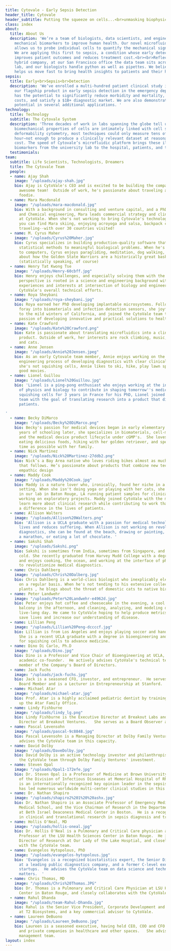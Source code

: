 ```yaml
---
title: Cytovale - Early Sepsis Detection
header_title: Cytovale
header_subtitle: Putting the squeeze on cells...<br>unmasking biophysical markers
class: index
about:
  title: About Us
  description: 'We’re a team of biologists, data scientists, and engineers developing
    mechanical biomarkers to improve human health. Our novel microfluidic platform
    allows us to probe individual cells to quantify the mechanical signatures of disease.
    We are applying this first to sepsis, a condition whose early detection dramatically
    improves patient outcomes and reduces treatment cost.<br><br>Reflecting our technology/biology
    hybrid company, at our San Francisco office the data team sits across from a wet
    lab, and our biologists handle python as well as pipettes. We believe close collaboration
    helps us move fast to bring health insights to patients and their healthcare providers. '
sepsis:
  title: Early<br>Sepsis<br>Detection
  description: 'We’ve enrolled a multi-hundred patient clinical study in support of
    our flagship product in early sepsis detection in the emergency department, which
    has the potential to significantly reduce morbidity and mortality, decrease healthcare
    costs, and satisfy a $1B+ diagnostic market. We are also demonstrating our platform’s
    potential in several additional applications. '
technology:
  title: Technology
  subtitle: The Cytovale System
  description: 'Three decades of work in labs spanning the globe tell us that the
    biomechanical properties of cells are intimately linked with cell state. Until
    deformability cytometry, most techniques could only measure tens of cells per
    hour—not enough to produce a clinically relevant dataset at reasonable time and
    cost. The speed of Cytovale’s microfluidic platform brings these illuminating
    biomarkers from the university lab to the hospital, patients, and their caregivers. '
  testimonials: 
team:
  subtitle: Life Scientists, Technologists, Dreamers
  title: The Cytovale Team
  people:
  - name: Ajay Shah
    image: "/uploads/ajay-shah.jpg"
    bio: Ajay is CytoVale's CEO and is excited to be building the company with this
      awesome team!  Outside of work, he's passionate about traveling and is a self-confessed
      foodie.
  - name: Mara Macdonald
    image: "/uploads/mara-macdonald.jpg"
    bio: With a background in consulting and venture capital, and a PhD in Medical
      and Chemical engineering, Mara leads commercial strategy and clinical operations
      at CytoVale. When she's not working to bring Cytovale's technology to patients,
      you can find Mara skiing, enjoying acroyoga and salsa, backpack camping, or
      traveling--with over 30 countries visited!
  - name: M. Cyrus Maher
    image: "/uploads/Cyrus%20Maher.jpg"
    bio: Cyrus specializes in building production-quality software that applies novel
      statistical methods to meaningful biological problems. When he's not talking
      to computers, Cyrus enjoys paragliding, meditation, dog walking, and cooing
      about how the Golden State Warriors are a historically great basketball team
      (statistically speaking, of course)
  - name: Henry Tat Kwong Tse
    image: "/uploads/Henry-60cbff.jpg"
    bio: Henry enjoys challenges, and especially solving them with the CytoVale team. Henry's
      perspective is rooted in a science and engineering background with specific
      experiences and interests at intersection of biology and engineering. He leads
      CytoVale's overall technical efforts.
  - name: Roya Sheybani
    image: "/uploads/roya-sheybani.jpg"
    bio: Roya earned her PhD developing implantable microsystems. Following a brief
      foray into biomaterials and infection detection sensors, she joyfully returned
      to the mild winters of California, and joined the CytoVale team to pursue her
      passion of developing innovative and practical solutions to healthcare needs.
  - name: Kate Crawford
    image: "/uploads/Kate%20Crawford.png"
    bio: Kate is passionate about translating microfluidics into a clinically useful
      product. Outside of work, her interests are rock climbing, music, vegetables,
      and cats.
  - name: Anne Jensen
    image: "/uploads/Annie%20Jensen.jpeg"
    bio: As an early Cytovale team member, Annie enjoys working on the interdisciplinary
      engineering process of developing diagnostics with clear clinical utility. When
      she's not squishing cells, Annie likes to ski, hike, play lawn sports and watch
      good movies. 
  - name: Lionel Guillou
    image: "/uploads/Lionel%20Guillou.jpg"
    bio: 'Lionel is a ping-pong enthusiast who enjoys working at the intersection
      of physics and biology to contribute in shaping tomorrow''s medicine. After
      squishing cells for 3 years in France for his PhD, Lionel joined the CytoVale
      team with the goal of translating research into a product that directly helps
      patients.

'
  - name: Becky DiMarco
    image: "/uploads/Becky%20DiMarco.png"
    bio: Becky's passion for medical devices began in early elementary school; 22
      years of schooling later, she specializes in biomaterials, cell-matrix interactions,
      and the medical device product lifecycle under cGMP's.  She loves traveling,
      eating delicious foods, hiking with her golden retriever, and spending as much
      time as possible with her family.
  - name: Nick Martinez
    image: "/uploads/Nick%20Martinez-27ddb2.png"
    bio: Nick’s a Bay Area native who loves riding bikes almost as much as the meal
      that follows. He’s passionate about products that combine new technology and
      empathic design
  - name: Maddy Cook
    image: "/uploads/Maddy%20Cook.jpg"
    bio: Maddy is a nature lover who, ironically, found her niche in a laboratory
      setting. When she isn't doing yoga or playing with her cats, she is working
      in our lab in Baton Rouge, LA running patient samples for clinical trials and
      working on exploratory projects. Maddy joined CytoVale with the motivation to
      learn more about clinical research while contributing to work that will make
      a difference in the lives of patients. 
  - name: Allison Walters
    image: "/uploads/Allison%20Walters.png"
    bio: 'Allison is a UCLA graduate with a passion for medical technology that saves
      lives and reduces suffering. When Allison is not working on revolutionary medical
      diagnostics, she can be found at the beach, drawing or painting, training for
      a marathon, or eating a lot of chocolate. '
  - name: Sakshi Shah
    image: "/uploads/Sakshi.png"
    bio: Sakshi is sometimes from India, sometimes from Singapore, and perpetually
      cold. She recently graduated from Harvey Mudd College with a degree in physics
      and enjoys cooking, the ocean, and working at the interface of physics and biology
      to revolutionize medical diagnostics.
  - name: Chris Dahlberg
    image: "/uploads/Chris%20Dalberg.jpg"
    bio: Chris Dahlberg is a world-class biologist who inexplicably electrocutes himself
      on a regular basis. When he's not tending to his extensive collection of carnivorous
      plants , he blogs about the threat of domestic cats to native bird populations
  - name: Peter Landwehr
    image: "/uploads/Peter%20Landwehr-e4962d.jpg"
    bio: Peter enjoys hot coffee and cheesecake in the evening, a cool drink on the
      balcony in the afternoon, and cleaning, analyzing, and modeling data all the
      live-long day. He came to CytoVale hoping to help produce metrics that will
      save lives and increase our understanding of disease.
  - name: Lillian Peng
    image: "/uploads/Lillian%20Peng-dccccf.jpg"
    bio: Lillian is from Los Angeles and enjoys playing soccer and hand-lettering.
      She is a recent UCLA graduate with a degree in bioengineering and a passion
      for squishing cells to advance medicine. 
  - name: Dino Di Carlo, Ph.D
    image: "/uploads/Dino.jpg"
    bio: Dino is a Professor and Vice Chair of Bioengineering at UCLA, and CytoVale's
      academic co-founder.  He actively advises CytoVale's technical team and is a
      member of the Company's Board of Directors.
  - name: Jack Fuchs
    image: "/uploads/jack-fuchs.jpg"
    bio: Jack is a seasoned CFO, investor, and entrepreneur.  He serves as a CytoVale
      Board Member and is a Lecturer in Entrepreneurship at Stanford.
  - name: Michael Atar
    image: "/uploads/michael-atar.jpg"
    bio: Prof. Atar is a highly acclaimed pediatric dentist by training, and heads
      up the Atar Family Office.
  - name: Lindy Fishburne
    image: "/uploads/lindy_lg.png"
    bio: Lindy Fishburne is the Executive Director at Breakout Labs and the Managing
      Director at Breakout Ventures.   She serves as a Board Observer at CytoVale.
  - name: Pascal Levensohn
    image: "/uploads/pascal-9c8848.jpg"
    bio: Pascal Levensohn is a Managing Director at Dolby Family Ventures, and closely
      advises the CytoVale team in this capacity.
  - name: David Dolby
    image: "/uploads/DaveDolby.jpg"
    bio: David Dolby is an active technology investor and philanthropist, and supports
      the CytoVale team through Dolby Family Ventures' investment.
  - name: Steven Opal
    image: "/uploads/Opal1-172efe.jpg"
    bio: Dr. Steven Opal is a Professor of Medicine at Brown University and Chief
      of the Division of Infectious Diseases at Memorial Hospital of Rhode Island.  He
      is an internationally recognized key opinion leader in the sepsis field and
      has led numerous worldwide multi-center clinical studies in this space.
  - name: Dr. Nathan Shapiro
    image: "/uploads/shapiro2%201%20%20ashx.jpg"
    bio: Dr. Nathan Shapiro is an Associate Professor of Emergency Medicine at Harvard
      Medical School, and the Vice Chairman of Research in the Department of Medicine
      at Beth Israel Deaconess Medical Center in Boston.  He is a recognized leader
      in clinical and translational research in sepsis diagnosis and treatment.
  - name: Hollis O'Neal, MD
    image: "/uploads/hollis-oneal.jpg"
    bio: Dr. Hollis O'Neal is a Pulmonary and Critical Care physician and an Assistant
      Professor at the LSU Health Sciences Center in Baton Rouge.  He is the Medical
      Director of Research at Our Lady of the Lake Hosptial, and closely collaborates
      with the CytoVale team.
  - name: Evangelos Hytopolous, PhD
    image: "/uploads/evangelos-hytopolous.jpg"
    bio: 'Evangelos is a recognized biostatistics expert, the Senior Director of Biostatistics
      at a leading public diagnostics company, and a former C-level executive at multiple
      startups.  He advises the CytoVale team on data science and technology development
      matters.  '
  - name: Chris Thomas, MD
    image: "/uploads/Chris%20Thomas.JPG"
    bio: Dr. Thomas is a Pulmonary and Critical Care Physician at LSU Health Sciences
      Center in Baton Rouge, and closely collaborates with the CytoVale team.
  - name: Rahul Dhanda
    image: "/uploads/team-Rahul-Dhanda.jpg"
    bio: Rahul is the Senior Vice President, Corporate Development and Marketing,
      at T2 Biosystems, and a key commercial advisor to CytoVale.
  - name: Laureen DeBuono
    image: "/uploads/Laureen_DeBuono.jpg"
    bio: Laureen is a seasoned executive, having held CEO, COO and CFO roles in public
      and private companies in healthcare and other spaces.   She advises CytoVale's
      management team.
layout: index
---
```


